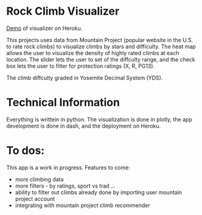 # Rock Climb Visualizer 


[Demo](http://mtnproj.herokuapp.com/) of visualizer on Heroku. 


This projects uses data from Mountain Project (popular website in the U.S. to rate rock climbs) to visualize climbs 
by stars and difficulty. The heat map allows the user to visualize the density of highly rated climbs at each location. 
The slider lets the user to set of the diffculty range, and the check box lets the user to filter for protection ratings (X, R, PG13).

The climb diffculty graded in Yosemite Decimal System (YDS). 


# Technical Information
Everything is writtein in python. The visualization is done in plotly, the app development is done in dash, and the deployment on Heroku. 

# To dos:
This app is a work in progress. Features to come:
* more climbing data
* more filters - by ratings, sport vs trad ...
* ability to filter out climbs already done by importing user mountain project account
* integrating with mountain project climb recommender



